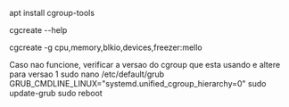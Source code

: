 apt install cgroup-tools

cgcreate --help

cgcreate -g cpu,memory,blkio,devices,freezer:mello

Caso nao funcione, verificar a versao do cgroup que esta usando e altere para versao 1
sudo nano /etc/default/grub
GRUB_CMDLINE_LINUX="systemd.unified_cgroup_hierarchy=0"
sudo update-grub
sudo reboot